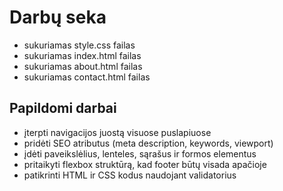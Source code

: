 # Darbų seka

- sukuriamas style.css failas  
- sukuriamas index.html failas  
- sukuriamas about.html failas  
- sukuriamas contact.html failas  

## Papildomi darbai

- įterpti navigacijos juostą visuose puslapiuose  
- pridėti SEO atributus (meta description, keywords, viewport)  
- įdėti paveikslėlius, lenteles, sąrašus ir formos elementus  
- pritaikyti flexbox struktūrą, kad footer būtų visada apačioje  
- patikrinti HTML ir CSS kodus naudojant validatorius  
